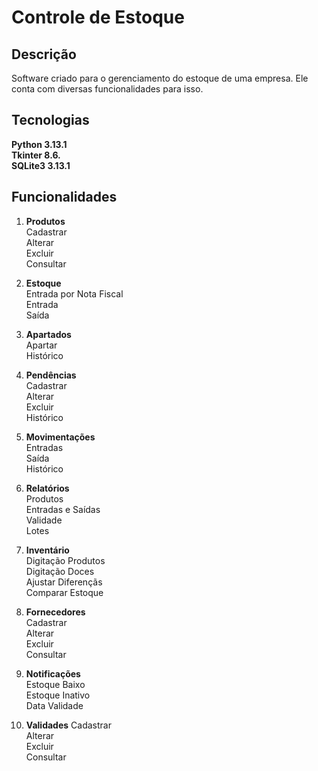 # Controle de Estoque

## Descrição

Software criado para o gerenciamento do estoque de uma empresa. Ele conta com diversas funcionalidades para isso.

## Tecnologias

**Python 3.13.1** <br>
**Tkinter 8.6.** <br>
**SQLite3 3.13.1** <br>

## Funcionalidades

1. **Produtos** <br>
    Cadastrar <br> 
    Alterar <br>
    Excluir <br>
    Consultar <br>

2. **Estoque** <br>
    Entrada por Nota Fiscal <br>
    Entrada <br>
    Saída <br>

3. **Apartados** <br>
    Apartar <br>
    Histórico <br>

4. **Pendências** <br>
    Cadastrar <br>
    Alterar <br>
    Excluir <br>
    Histórico <br>

5. **Movimentações** <br>
    Entradas <br>
    Saída <br>
    Histórico <br>

6. **Relatórios** <br>
    Produtos <br>
    Entradas e Saídas <br>
    Validade <br>
    Lotes <br>

7. **Inventário** <br>
    Digitação Produtos <br>
    Digitação Doces <br>
    Ajustar Diferençãs <br>
    Comparar Estoque <br>

8. **Fornecedores** <br>
    Cadastrar <br>
    Alterar <br>
    Excluir <br>
    Consultar <br>

9. **Notificações** <br>
    Estoque Baixo <br>
    Estoque Inativo <br>
    Data Validade <br>

10. **Validades**
    Cadastrar  <br>
    Alterar <br>
    Excluir <br>
    Consultar <br>